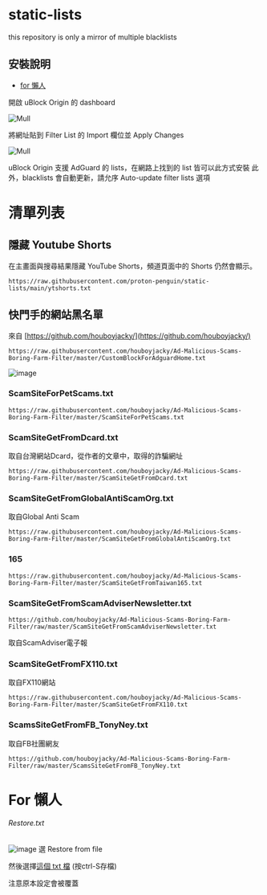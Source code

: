 # static-lists
this repository is only a mirror of multiple blacklists

## 安裝說明
- [for 懶人](#Restore.txt)

開啟 uBlock Origin 的 dashboard

![Mull](https://github.com/proton-penguin/static-lists/assets/142492829/29ef5d5f-51e0-41ec-bc47-606b04f0810b)

將網址貼到 Filter List 的 Import 欄位並 Apply Changes

![Mull](https://github.com/proton-penguin/static-lists/assets/142492829/29c9b7cf-4825-4f14-a7f9-24906f8ffed6)

uBlock Origin 支援 AdGuard 的 lists，在網路上找到的 list 皆可以此方式安裝
此外，blacklists 會自動更新，請允序 Auto-update filter lists 選項

# 清單列表
## 隱藏 Youtube Shorts
在主畫面與搜尋結果隱藏 YouTube Shorts，頻道頁面中的 Shorts 仍然會顯示。

```
https://raw.githubusercontent.com/proton-penguin/static-lists/main/ytshorts.txt
```

## 快門手的網站黑名單
來自 [https://github.com/houboyjacky/](https://github.com/houboyjacky/)
```
https://raw.githubusercontent.com/houboyjacky/Ad-Malicious-Scams-Boring-Farm-Filter/master/CustomBlockForAdguardHome.txt
```
![image](https://github.com/proton-penguin/static-lists/assets/142492829/c9c4dc9f-4159-4559-8587-681665a6b859)

### ScamSiteForPetScams.txt
```
https://raw.githubusercontent.com/houboyjacky/Ad-Malicious-Scams-Boring-Farm-Filter/master/ScamSiteForPetScams.txt
```

### ScamSiteGetFromDcard.txt

取自台灣網站Dcard，從作者的文章中，取得的詐騙網址
```
https://raw.githubusercontent.com/houboyjacky/Ad-Malicious-Scams-Boring-Farm-Filter/master/ScamSiteGetFromDcard.txt
```

### ScamSiteGetFromGlobalAntiScamOrg.txt
取自Global Anti Scam
```
https://raw.githubusercontent.com/houboyjacky/Ad-Malicious-Scams-Boring-Farm-Filter/master/ScamSiteGetFromGlobalAntiScamOrg.txt
```

### 165
```
https://raw.githubusercontent.com/houboyjacky/Ad-Malicious-Scams-Boring-Farm-Filter/master/ScamSiteGetFromTaiwan165.txt
```

### ScamSiteGetFromScamAdviserNewsletter.txt
```
https://github.com/houboyjacky/Ad-Malicious-Scams-Boring-Farm-Filter/raw/master/ScamSiteGetFromScamAdviserNewsletter.txt
```

取自ScamAdviser電子報

### ScamSiteGetFromFX110.txt
取自FX110網站

```
https://raw.githubusercontent.com/houboyjacky/Ad-Malicious-Scams-Boring-Farm-Filter/master/ScamSiteGetFromFX110.txt
```

### ScamsSiteGetFromFB_TonyNey.txt
取自FB社團網友
```
https://github.com/houboyjacky/Ad-Malicious-Scams-Boring-Farm-Filter/raw/master/ScamsSiteGetFromFB_TonyNey.txt
```


# For 懶人
###### Restore.txt
![image](https://github.com/proton-penguin/static-lists/assets/142492829/20d46b3f-22fe-481a-bc14-6541e166c156)
選 Restore from file

然後選擇[這個 txt 檔](https://github.com/proton-penguin/static-lists/releases/download/Restore/ubo.txt)
(按ctrl-S存檔)

注意原本設定會被覆蓋
